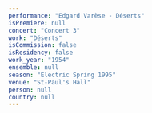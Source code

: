 ```yaml
---
performance: "Edgard Varèse - Déserts"
isPremiere: null
concert: "Concert 3"
work: "Déserts"
isCommission: false
isResidency: false
work_year: "1954"
ensemble: null
season: "Electric Spring 1995"
venue: "St-Paul's Hall"
person: null
country: null
---
```


